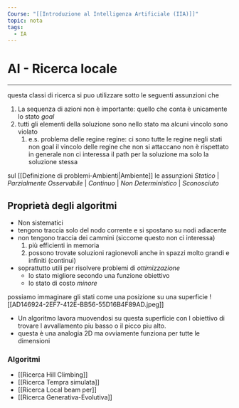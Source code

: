 ```yaml
---
Course: "[[Introduzione al Intelligenza Artificiale (IIA)]]"
topic: nota
tags:
  - IA
---
```


# AI - Ricerca locale
---
questa classi di ricerca si puo utilizzare sotto le seguenti  assunzioni che
1.  La sequenza di azioni non è importante: quello che conta è unicamente lo stato _goal_
2. tutti gli elementi della soluzione sono nello stato ma alcuni vincolo sono violato 
	1. e.s.  problema delle regine regine: ci sono tutte le regine negli stati non goal il vincolo delle regine che non si attaccano non è rispettato
in generale non ci interessa il path per la soluzione ma solo la soluzione stessa

sul [[Definizione di problemi-Ambienti|Ambiente]]  le assunzioni 
  _Statico_ | _Parzialmente Osservabile_ | _Continuo_ | _Non Deterministico_ | _Sconosciuto_
            


## Proprietà degli algoritmi
- Non sistematici
- tengono traccia solo del nodo corrente e si spostano su nodi adiacente
- non tengono traccia dei cammini (siccome questo non ci interessa)
	1. più efficienti in memoria
	2. possono trovate soluzioni ragionevoli anche in spazzi molto grandi e infiniti (continui)
- soprattutto utili per risolvere problemi di _ottimizzazione_ 
	- lo stato migliore secondo una funzione obiettivo
	- lo stato di costo _minore_

possiamo immaginare  gli stati come una posizione su una superficie
![[AD146924-2EF7-412E-BB56-55D16B4F89AD.jpeg]]
- Un algoritmo lavora muovendosi su questa superficie con l obiettivo di trovare l avvallamento piu basso o il picco piu alto.
- questa è una analogia 2D ma ovviamente funziona per tutte le dimensioni 


### Algoritmi
- [[Ricerca Hill Climbing]]
- [[Ricerca Tempra simulata]]
- [[Ricerca Local beam per]]
- [[Ricerca Generativa-Evolutiva]]